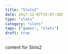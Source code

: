 ```yaml
---
title: "Slots2"
date: 2017-12-07T15:07:30Z
type: "slots"
category: "slots"
tags: ["games", "slots"]
draft: true
---
```


content for Slots2